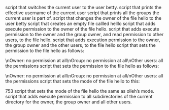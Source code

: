 script that switches the current user to the user betty.
script that prints the effective username of the current user
 script that prints all the groups the current user is part of.
 script that changes the owner of the file hello to the user betty
script that creates an empty file callled helllo
script that adds execute permission to the owner of the file hello.
script that adds execute permission to the owner and the group owner, and read permission to other users, to the file hello.
script that adds execution permission to the owner, the group owner and the other users, to the file hello
script that sets the permission to the file hello as follows:

\nOwner: no permission at all\nGroup: no permission at all\nOther users: all the permissions
script that sets the permission to the file hello as follows:

\nOwner: no permission at all\nGroup: no permission at all/nOther users: all the permissions
script that sets the mode of the file hello to this:

753
 script that sets the mode of the file hello the same as olleh’s mode.
script that adds execute permission to all subdirectories of the current directory for the owner, the group owner and all other users.
